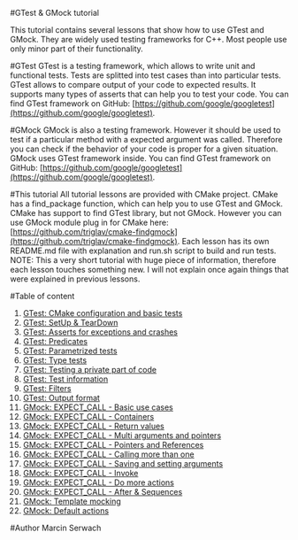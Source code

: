 #GTest & GMock tutorial

This tutorial contains several lessons that show how to use GTest and GMock. They are widely used testing frameworks for C++. Most people use only minor part of their functionality.

#GTest
GTest is a testing framework, which allows to write unit and functional tests. Tests are splitted into test cases than into particular tests. GTest allows to compare output of your code to expected results. It supports many types of asserts that can help you to test your code. You can find GTest framework on GitHub: [https://github.com/google/googletest](https://github.com/google/googletest).

#GMock
GMock is also a testing framework. However it should be used to test if a particular method with a expected argument was called. Therefore you can check if the behavior of your code is proper for a given situation. GMock uses GTest framework inside. You can find GTest framework on GitHub: [https://github.com/google/googletest](https://github.com/google/googletest).

#This tutorial
All tutorial lessons are provided with CMake project. CMake has a find_package function, which can help you to use GTest and GMock. CMake has support to find GTest library, but not GMock. However you can use GMock module plug in for CMake here: [https://github.com/triglav/cmake-findgmock](https://github.com/triglav/cmake-findgmock).
Each lesson has its own README.md file with explanation and run.sh script to build and run tests. 
NOTE: This a very short tutorial with huge piece of information, therefore each lesson touches something new. I will not explain once again things that were explained in previous lessons.

#Table of content
1. [GTest: CMake configuration and basic tests](https://github.com/iblis-ms/tutorials/tree/master/Cpp/Cpp/GTest_GMock/Lesson1_Configuration_And_Simple_Tests)
2. [GTest: SetUp & TearDown](https://github.com/iblis-ms/tutorials/tree/master/Cpp/Cpp/GTest_GMock/Lesson2_SetUp_TearDown)
3. [GTest: Asserts for exceptions and crashes](https://github.com/iblis-ms/tutorials/tree/master/Cpp/Cpp/GTest_GMock/Lesson3_Assert_Exceptions_And_Crashes)
4. [GTest: Predicates](https://github.com/iblis-ms/tutorials/tree/master/Cpp/Cpp/GTest_GMock/Lesson4_Predicates)
5. [GTest: Parametrized tests](https://github.com/iblis-ms/tutorials/tree/master/Cpp/Cpp/GTest_GMock/Lesson5_Parametrized_tests)
6. [GTest: Type tests](https://github.com/iblis-ms/tutorials/tree/master/Cpp/Cpp/GTest_GMock/Lesson6_Type_Tests)
7. [GTest: Testing a private part of code](https://github.com/iblis-ms/tutorials/tree/master/Cpp/Cpp/GTest_GMock/Lesson7_Testing_Private_Code)
8. [GTest: Test information](https://github.com/iblis-ms/tutorials/tree/master/Cpp/Cpp/GTest_GMock/Lesson8_Test_Information)
9. [GTest: Filters](https://github.com/iblis-ms/tutorials/tree/master/Cpp/Cpp/GTest_GMock/Lesson9_Filter)
10. [GTest: Output format](https://github.com/iblis-ms/tutorials/tree/master/Cpp/Cpp/GTest_GMock/Lesson10_Output)
11. [GMock: EXPECT_CALL - Basic use cases](https://github.com/iblis-ms/tutorials/tree/master/Cpp/Cpp/GTest_GMock/Lesson11_Expect_Call_Basics)
12. [GMock: EXPECT_CALL - Containers](https://github.com/iblis-ms/tutorials/tree/master/Cpp/Cpp/GTest_GMock/Lesson12_Expect_Call_Containers)
13. [GMock: EXPECT_CALL - Return values](https://github.com/iblis-ms/tutorials/tree/master/Cpp/Cpp/GTest_GMock/Lesson13_Expect_Call_Return)
14. [GMock: EXPECT_CALL - Multi arguments and pointers](https://github.com/iblis-ms/tutorials/tree/master/Cpp/Cpp/GTest_GMock/Lesson14_Expect_Call_Multi_Argument)
15. [GMock: EXPECT_CALL - Pointers and References](https://github.com/iblis-ms/tutorials/tree/master/Cpp/Cpp/GTest_GMock/Lesson15_Expect_Call_Pointers_References)
16. [GMock: EXPECT_CALL - Calling more than one](https://github.com/iblis-ms/tutorials/tree/master/Cpp/Cpp/GTest_GMock/Lesson16_Expect_Call_Repeat_Calling)
17. [GMock: EXPECT_CALL - Saving and setting arguments](https://github.com/iblis-ms/tutorials/tree/master/Cpp/Cpp/GTest_GMock/Lesson17_Expect_Call_Save_And_Set_Args)
18. [GMock: EXPECT_CALL - Invoke](https://github.com/iblis-ms/tutorials/tree/master/Cpp/Cpp/GTest_GMock/Lesson18_Expect_Call_Invoke)
19. [GMock: EXPECT_CALL - Do more actions](https://github.com/iblis-ms/tutorials/tree/master/Cpp/Cpp/GTest_GMock/Lesson19_Expect_Call_Do_More_Actions)
20. [GMock: EXPECT_CALL - After & Sequences](https://github.com/iblis-ms/tutorials/tree/master/Cpp/Cpp/GTest_GMock/Lesson20_Expect_Call_After_And_Sequences)
21. [GMock: Template mocking](https://github.com/iblis-ms/tutorials/tree/master/Cpp/Cpp/GTest_GMock/Lesson21_Expect_Call_Templates)
22. [GMock: Default actions](https://github.com/iblis-ms/tutorials/tree/master/Cpp/Cpp/GTest_GMock/Lesson22_Default_Action)


#Author
Marcin Serwach
